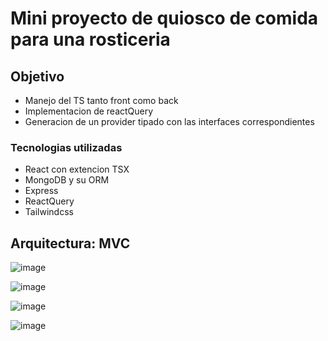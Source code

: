 # Mini proyecto de quiosco de comida para una rosticeria
## Objetivo 
- Manejo del TS tanto front como back
- Implementacion de reactQuery
- Generacion de un provider tipado con las interfaces correspondientes
### Tecnologias utilizadas
- React con extencion TSX
- MongoDB y su ORM
- Express 
- ReactQuery
- Tailwindcss
  
## Arquitectura: MVC

![image](https://github.com/DerianMolinaLopez/pollosQuiosco/assets/132833054/7e97e9f0-1891-40c0-a855-de4f57644766)

![image](https://github.com/DerianMolinaLopez/pollosQuiosco/assets/132833054/3782fe36-1a3d-46eb-862d-d1aa08821af5)

![image](https://github.com/DerianMolinaLopez/pollosQuiosco/assets/132833054/67127f42-d6b1-404f-a9c0-e45d23300c0a)


![image](https://github.com/DerianMolinaLopez/pollosQuiosco/assets/132833054/d2d09424-c290-41fa-af69-8d389b058886)
